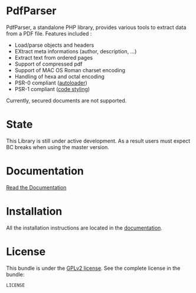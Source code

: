 PdfParser
=========

PdfParser, a standalone PHP library, provides various tools to extract data from a PDF file.
Features included :

- Load/parse objects and headers
- EXtract meta informations (author, description, ...)
- Extract text from ordered pages
- Support of compressed pdf
- Support of MAC OS Roman charset encoding
- Handling of hexa and octal encoding
- PSR-0 compliant ([autoloader](https://github.com/php-fig/fig-standards/blob/master/accepted/PSR-0.md))
- PSR-1 compliant ([code styling](https://github.com/php-fig/fig-standards/blob/master/accepted/PSR-1-basic-coding-standard.md))

Currently, secured documents are not supported.


State
=========

This Library is still under active development. As a result users must expect BC breaks when using the master version.

Documentation
=========

[Read the Documentation](https://github.com/smalot/pdfparser/blob/master/doc)

Installation
=========

All the installation instructions are located in the [documentation](https://github.com/smalot/pdfparser/blob/master/doc).

License
=========

This bundle is under the [GPLv2 license](https://github.com/smalot/pdfparser/blob/master/LICENSE). See the complete license in the bundle:

    LICENSE
